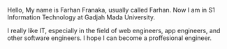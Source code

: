 Hello, My name is Farhan Franaka, usually called Farhan. Now I am in S1 Information Technology at Gadjah Mada University.

I really like IT, especially in the field of web engineers, app engineers, and other software engineers. I hope I can become a proffesional engineer.
